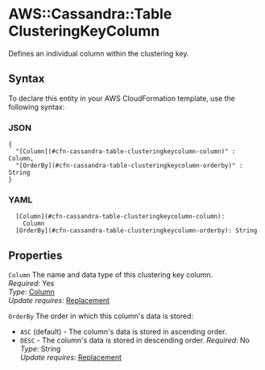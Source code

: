 # AWS::Cassandra::Table ClusteringKeyColumn<a name="aws-properties-cassandra-table-clusteringkeycolumn"></a>

Defines an individual column within the clustering key\.

## Syntax<a name="aws-properties-cassandra-table-clusteringkeycolumn-syntax"></a>

To declare this entity in your AWS CloudFormation template, use the following syntax:

### JSON<a name="aws-properties-cassandra-table-clusteringkeycolumn-syntax.json"></a>

```
{
  "[Column](#cfn-cassandra-table-clusteringkeycolumn-column)" : Column,
  "[OrderBy](#cfn-cassandra-table-clusteringkeycolumn-orderby)" : String
}
```

### YAML<a name="aws-properties-cassandra-table-clusteringkeycolumn-syntax.yaml"></a>

```
  [Column](#cfn-cassandra-table-clusteringkeycolumn-column):
    Column
  [OrderBy](#cfn-cassandra-table-clusteringkeycolumn-orderby): String
```

## Properties<a name="aws-properties-cassandra-table-clusteringkeycolumn-properties"></a>

`Column` <a name="cfn-cassandra-table-clusteringkeycolumn-column"></a>
The name and data type of this clustering key column\.  
_Required_: Yes  
_Type_: [Column](aws-properties-cassandra-table-column.md)  
_Update requires_: [Replacement](https://docs.aws.amazon.com/AWSCloudFormation/latest/UserGuide/using-cfn-updating-stacks-update-behaviors.html#update-replacement)

`OrderBy` <a name="cfn-cassandra-table-clusteringkeycolumn-orderby"></a>
The order in which this column's data is stored:

- `ASC` \(default\) \- The column's data is stored in ascending order\.
- `DESC` \- The column's data is stored in descending order\.
  _Required_: No  
  _Type_: String  
  _Update requires_: [Replacement](https://docs.aws.amazon.com/AWSCloudFormation/latest/UserGuide/using-cfn-updating-stacks-update-behaviors.html#update-replacement)
